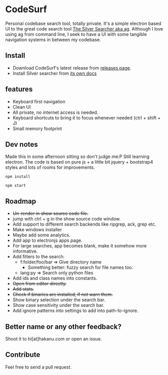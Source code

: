 # CodeSurf

Personal codebase search tool, totally private.
It's a simple electron based UI to the great code search tool [The Silver Searcher aka ag](https://github.com/ggreer/the_silver_searcher).
Although I love using ag from command line, I seek to have a UI with some tangible navigation systems in between my codebase.

## Install

* Download CodeSurf's latest release from [releases page](https://github.com/hakanu/code_surf/releases).
* Install  Silver searcher from [its own docs](https://github.com/ggreer/the_silver_searcher/blob/master/README.md)

## features

* Keyboard first navigation
* Clean UI
* All private, no internet access is needed.
* Keyboard shortcuts to bring it to focus whenever needed (ctrl + shift + J)
* Small memory footprint

## Dev notes

Made this in some afternoon sitting so don't judge me:P Still learning electron.
The code is based on pure js + a little bit jquery + bootstrap4 styles and lots of rooms for improvements.

```shell
npm install

npm start
```

## Roadmap 

* ~~Un-render in show source code file.~~
* jump with ctrl + g in the show source code window. 
* Add support to different search backends like ripgrep, ack, grep etc.
* Make windows installer
* Maybe add some analytics.
* Add app to electronjs apps page.
* For large searches, app becomes blank, make it somehow more informative.
* Add filters to the search:
  * f:folder/foo/bar => Give directory name
    * Something better: fuzzy search for file names too.
  * lang:py => Search only python files
* Add ids and class names into constants.
* ~~Open from editor directly.~~
* ~~Add stats.~~
* ~~Check if binaries are installed, if not warn them.~~
* Show binary selection under the search bar.
* Show case sensitivity under the search bar.
* Add ignore patterns into settings to add into path-to-ignore.


## Better name or any other feedback?

Shoot it to hi[at]hakanu.com or open an issue.

## Contribute

Feel free to send a pull request.


